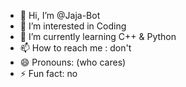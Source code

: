 - 👋 Hi, I’m @Jaja-Bot
- 👀 I’m interested in Coding
- 🌱 I’m currently learning C++ & Python
- 📫 How to reach me : don't 
- 😄 Pronouns: (who cares) 
- ⚡ Fun fact: no
